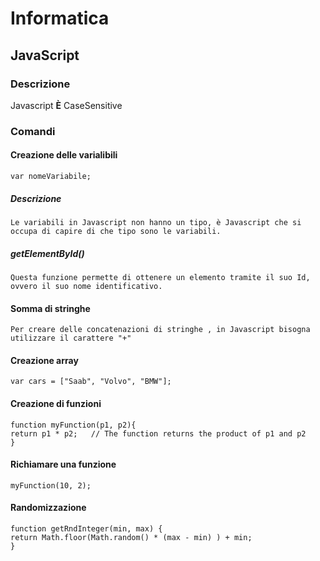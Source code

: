 # Informatica
## JavaScript
### Descrizione

Javascript __**È**__ CaseSensitive

### Comandi

#### Creazione delle varialibili
    var nomeVariabile;
##### Descrizione
    Le variabili in Javascript non hanno un tipo, è Javascript che si occupa di capire di che tipo sono le variabili.

##### getElementById()
	Questa funzione permette di ottenere un elemento tramite il suo Id, ovvero il suo nome identificativo.

#### Somma di stringhe
	Per creare delle concatenazioni di stringhe , in Javascript bisogna utilizzare il carattere "+"

#### Creazione array
	var cars = ["Saab", "Volvo", "BMW"];

#### Creazione di funzioni
	function myFunction(p1, p2){
  	return p1 * p2;   // The function returns the product of p1 and p2
	}
#### Richiamare una funzione
    myFunction(10, 2);

#### Randomizzazione
	function getRndInteger(min, max) {
  	return Math.floor(Math.random() * (max - min) ) + min;
	}
